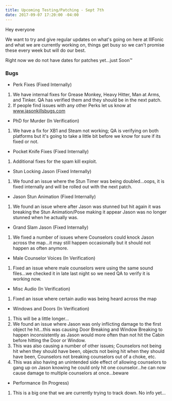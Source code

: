 ```yaml
---
title: Upcoming Testing/Patching - Sept 7th
date: 2017-09-07 17:20:00 -04:00
---
```


Hey everyone

We want to try and give regular updates on what's going on here at IllFonic and what we are currently working on, things get busy so we can't promise these every week but will do our best.

Right now we do not have dates for patches yet...just Soon™

### Bugs

* Perk Fixes (Fixed Internally)
1. We have internal fixes for Grease Monkey, Heavy Hitter, Man at Arms, and Tinker. QA has verified them and they should be in the next patch.
2. If people find issues with any other Perks let us know at www.jasonkillsbugs.com
* PhD for Murder (In Verification)
1. We have a fix for XB1 and Steam not working; QA is verifying on both platforms but it's going to take a little bit before we know for sure if its fixed or not.
* Pocket Knife Fixes (Fixed Internally)
1. Additional fixes for the spam kill exploit.
* Stun Locking Jason (Fixed Internally)
1. We found an issue where the Stun Timer was being doubled...oops, it is fixed internally and will be rolled out with the next patch.
* Jason Stun Animation (Fixed Internally)
1. We found an issue where after Jason was stunned but hit again it was breaking the Stun Animation/Pose making it appear Jason was no longer stunned when he actually was.
* Grand Slam Jason (Fixed Internally)
1. We fixed a number of issues where Counselors could knock Jason across the map...it may still happen occasionally but it should not happen as often anymore.
* Male Counselor Voices  (In Verification)
1. Fixed an issue where male counselors were using the same sound files...we checked it in late last night so we need QA to verify it is working now.
* Misc Audio (In Verification)
1. Fixed an issue where certain audio was being heard across the map
* Windows and Doors (In Verification)
1. This will be a little longer...
2. We found an issue where Jason was only inflicting damage to the first object he hit...this was causing Door Breaking and Window Breaking to happen inconsistently as Jason would more often than not hit the Cabin before hitting the Door or Window.
3. This was also causing a number of other issues; Counselors not being hit when they should have been, objects not being hit when they should have been, Counselors not breaking counselors out of a choke, etc.
4. This was also having an unintended side effect of allowing counselors to gang up on Jason knowing he could only hit one counselor...he can now cause damage to multiple counselors at once...beware
* Performance (In Progress)
1. This is a big one that we are currently trying to track down. No info yet...